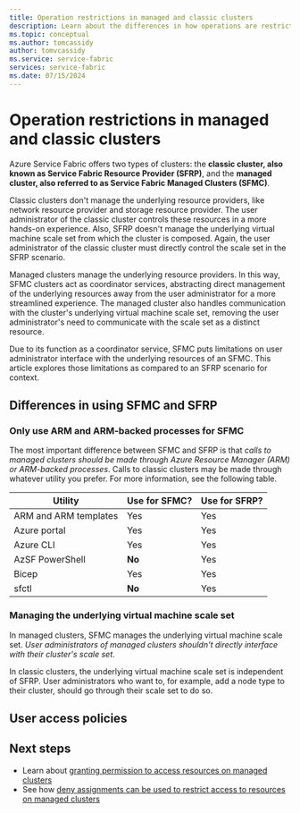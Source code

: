```yaml
---
title: Operation restrictions in managed and classic clusters
description: Learn about the differences in how operations are restricted between managed clusters and classic clusters.
ms.topic: conceptual
ms.author: tomcassidy
author: tomvcassidy
ms.service: service-fabric
services: service-fabric
ms.date: 07/15/2024
---
```


# Operation restrictions in managed and classic clusters

Azure Service Fabric offers two types of clusters: the **classic cluster, also known as Service Fabric Resource Provider (SFRP)**, and the **managed cluster, also referred to as Service Fabric Managed Clusters (SFMC)**.

Classic clusters don't manage the underlying resource providers, like network resource provider and storage resource provider. The user administrator of the classic cluster controls these resources in a more hands-on experience. Also, SFRP doesn't manage the underlying virtual machine scale set from which the cluster is composed. Again, the user administrator of the classic cluster must directly control the scale set in the SFRP scenario.

Managed clusters manage the underlying resource providers. In this way, SFMC clusters act as coordinator services, abstracting direct management of the underlying resources away from the user administrator for a more streamlined experience. The managed cluster also handles communication with the cluster's underlying virtual machine scale set, removing the user administrator's need to communicate with the scale set as a distinct resource.

Due to its function as a coordinator service, SFMC puts limitations on user administrator interface with the underlying resources of an SFMC. This article explores those limitations as compared to an SFRP scenario for context.

## Differences in using SFMC and SFRP

### Only use ARM and ARM-backed processes for SFMC

The most important difference between SFMC and SFRP is that *calls to managed clusters should be made through Azure Resource Manager (ARM) or ARM-backed processes*. Calls to classic clusters may be made through whatever utility you prefer. For more information, see the following table.

| Utility | Use for SFMC? | Use for SFRP? |
| - | - | - |
| ARM and ARM templates | Yes | Yes |
| Azure portal | Yes | Yes |
| Azure CLI | Yes | Yes |
| AzSF PowerShell | **No** | Yes |
| Bicep | Yes | Yes |
| sfctl | **No** | Yes |

### Managing the underlying virtual machine scale set

In managed clusters, SFMC manages the underlying virtual machine scale set. *User administrators of managed clusters shouldn't directly interface with their cluster's scale set*.

In classic clusters, the underlying virtual machine scale set is independent of SFRP. User administrators who want to, for example, add a node type to their cluster, should go through their scale set to do so.

## User access policies

## Next steps

* Learn about [granting permission to access resources on managed clusters](how-to-managed-cluster-grant-access-other-resources.md)
* See how [deny assignments can be used to restrict access to resources on managed clusters](managed-cluster-deny-assignment.md)
